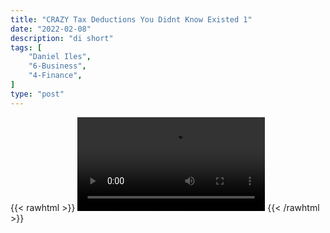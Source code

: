 ```yaml
---
title: "CRAZY Tax Deductions You Didnt Know Existed 1"
date: "2022-02-08"
description: "di short"
tags: [
    "Daniel Iles",
    "6-Business",
    "4-Finance",
]
type: "post"
---
```

{{< rawhtml >}}
    <video width="auto" height="auto" controls>
        <source src="https://clips.dev00ps.com/Daniel%20Iles/CRAZY%20Tax%20Deductions%20You%20Didnt%20Know%20Existed.mp4" type="video/mp4"> 
    </video>
{{< /rawhtml >}}